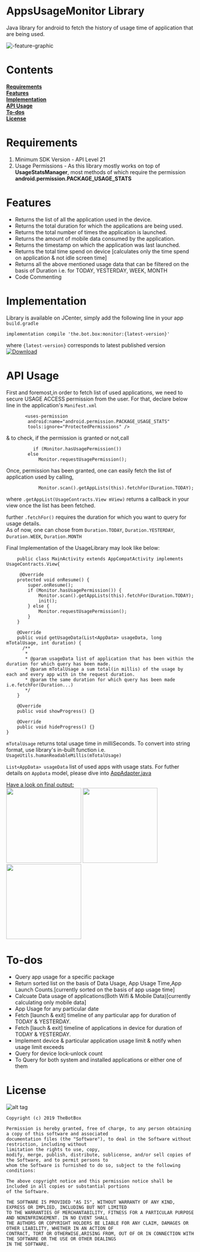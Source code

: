 # AppsUsageMonitor Library
Java library for android to fetch the history of usage time of application that are being used. 

![-feature-graphic](https://user-images.githubusercontent.com/41512314/55276380-27e33400-5319-11e9-9282-100fce32653a.jpg)

#  Contents 
**[Requirements](#requirements)**   
**[Features](#features)**  
**[Implementation](#implementation)**   
**[API Usage](#api-usage)**  
**[To-dos](#to-dos)**   
**[License](#license)** 

# Requirements    
1. Minimum SDK Version - API Level 21 
2. Usage Permissions - As this library mostly works on top of **UsageStatsManager**, most methods of which require the permission **android.permission.PACKAGE_USAGE_STATS**  


# Features    
<ul>
<li>Returns the list of all the application used in the device.</li>
<li>Returns the total duration for which the applications are being used.</li>
<li>Returns the total number of times the application is launched.</li>  
<li>Returns the amount of mobile data consumed by the application.</li>   
<li>Returns the timestamp on which the application was last launched.</li>      
<li>Returns the total time spend on device [calculates only the time spend on application & not idle screen time]</li>      
<li>Returns all the above mentioned usage data that can be filtered on the basis of Duration i.e. for TODAY, YESTERDAY, WEEK, MONTH </li>
<li>Code Commenting</li>          
</ul>


# Implementation     
Library is available on JCenter, simply add the following line in your app `build.gradle` 
```
implementation compile 'the.bot.box:monitor:{latest-version}'
```  
where `{latest-version}` corresponds to latest published version [ ![Download](https://api.bintray.com/packages/boxbotbarry/maven/appusagemonitor/images/download.svg) ](https://bintray.com/boxbotbarry/maven/appusagemonitor/_latestVersion)  



# API Usage   
First and foremost,in order to fetch list of used applications, we need to secure USAGE ACCESS permission from the user.
For that, declare below line in the application's ```Manifest.xml``` 
```   
       <uses-permission
        android:name="android.permission.PACKAGE_USAGE_STATS"
        tools:ignore="ProtectedPermissions" />

```

& to check, if the permission is granted or not,call 

```  
          if (Monitor.hasUsagePermission())
        else
            Monitor.requestUsagePermission();
```

Once, permission has been granted, one can easily fetch the list of application used by calling,
```
            Monitor.scan().getAppLists(this).fetchFor(Duration.TODAY);
```
where ```.getAppList(UsageContracts.View mView)``` returns a callback in your view once the list has been fetched.
   
further ```.fetchFor()``` requires the duration for which you want to query for usage details.   
As of now, one can chose from 
```Duration.TODAY```, ```Duration.YESTERDAY```, ```Duration.WEEK```, ```Duration.MONTH```    

Final Implementation of the UsageLibrary may look like below:   
```
    public class MainActivity extends AppCompatActivity implements UsageContracts.View{
    
     @Override
    protected void onResume() {
        super.onResume();
        if (Monitor.hasUsagePermission()) {
            Monitor.scan().getAppLists(this).fetchFor(Duration.TODAY);
            init();
        } else {
            Monitor.requestUsagePermission();
        }
    }
    
    @Override
    public void getUsageData(List<AppData> usageData, long mTotalUsage, int duration) {
      /**
       * 
       * @param usageData list of application that has been within the duration for which query has been made.
       * @param mTotalUsage a sum total(in millis) of the usage by each and every app with in the request duration. 
       * @param the same duration for which query has been made i.e.fetchFor(Duration...)
       */
    }    
    
    @Override
    public void showProgress() {}

    @Override
    public void hideProgress() {}
}
```   
```mTotalUsage``` returns total usage time in milliSeconds. To convert into string format, use library's in-built function i.e. ```UsageUtils.humanReadableMillis(mTotalUsage)```  

```List<AppData> usageData``` list of used apps with usage stats. For futher details on ```AppData``` model, please dive into 
[AppAdapter.java](https://github.com/TheBotBox/AppsUsageMonitorAPI/blob/master/app/src/main/java/com/example/appusage/AppAdapter.java)   

<u>Have a look on final output:</u>    
<img src="https://github.com/TheBotBox/AppsUsageMonitorAPI/blob/master/snapshots/shot_1.png" width="200">
<img src="https://github.com/TheBotBox/AppsUsageMonitorAPI/blob/master/snapshots/shot_2.png" width="200">
<img src="https://github.com/TheBotBox/AppsUsageMonitorAPI/blob/master/snapshots/shot_3.png" width="200">


# To-dos   
<ul>
<li>Query app usage for a specific package  </li>
<li>Return sorted list on the basis of Data Usage, App Usage Time,App Launch Counts.[currently sorted on the basis of app usage time]  </li>
<li>Calcuate Data usage of applications(Both Wifi & Mobile Data)[currently calculating only mobile data] </li>
<li>App Usage for any particular date  </li>
<li>Fetch [launch & exit] timeline of any particular app for duration of TODAY & YESTERDAY.    </li>
<li>Fetch [lauch & exit] timeline of applications in device for duration of TODAY & YESTERDAY.  </li>
<li>Implement device & particular application usage limit & notify when usage limit exceeds</li>
<li>Query for device lock-unlock count </li>
<li>To Query for both system and installed applications or either one of them </li>
</ul>

# License   
![alt tag](https://img.shields.io/github/license/mashape/apistatus.svg)  
```
Copyright (c) 2019 TheBotBox

Permission is hereby granted, free of charge, to any person obtaining a copy of this software and associated 
documentation files (the "Software"), to deal in the Software without restriction, including without
limitation the rights to use, copy, 
modify, merge, publish, distribute, sublicense, and/or sell copies of the Software, and to permit persons to 
whom the Software is furnished to do so, subject to the following conditions:

The above copyright notice and this permission notice shall be included in all copies or substantial portions 
of the Software.

THE SOFTWARE IS PROVIDED "AS IS", WITHOUT WARRANTY OF ANY KIND, EXPRESS OR IMPLIED, INCLUDING BUT NOT LIMITED 
TO THE WARRANTIES OF MERCHANTABILITY, FITNESS FOR A PARTICULAR PURPOSE AND NONINFRINGEMENT. IN NO EVENT SHALL 
THE AUTHORS OR COPYRIGHT HOLDERS BE LIABLE FOR ANY CLAIM, DAMAGES OR OTHER LIABILITY, WHETHER IN AN ACTION OF 
CONTRACT, TORT OR OTHERWISE,ARISING FROM, OUT OF OR IN CONNECTION WITH THE SOFTWARE OR THE USE OR OTHER DEALINGS 
IN THE SOFTWARE.
```
